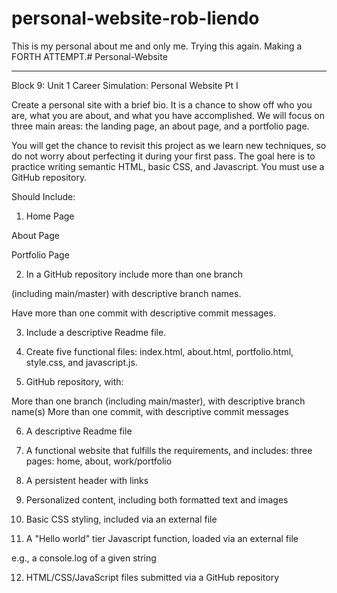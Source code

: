 # personal-website-rob-liendo
This is my personal about me and only me. Trying this again.
Making a FORTH ATTEMPT.# Personal-Website



--------------------- --------------------- --------------------- 
Block 9: Unit 1 Career Simulation: Personal Website Pt I


Create a personal site with a brief bio. It is a chance to show off who you are, what you are about, and what you have accomplished. We will focus on three main areas: the landing page, an about page, and a portfolio page.

You will get the chance to revisit this project as we learn new techniques, so do not worry about perfecting it during your first pass. The goal here is to practice writing semantic HTML, basic CSS, and Javascript. You must use a GitHub repository.


Should Include:

1. Home Page

About Page

Portfolio Page


2. In a GitHub repository include more than one branch 

(including main/master) with descriptive branch names.

Have more than one commit with descriptive commit messages.

3. Include a descriptive Readme file.

4. Create five functional files: 
index.html, 
about.html, 
portfolio.html, 
style.css, and 
javascript.js.


5. GitHub repository, with:

More than one branch (including main/master), with descriptive branch name(s)
More than one commit, with descriptive commit messages

6. A descriptive Readme file

7. A functional website that fulfills the requirements, and includes:
three pages: home, about, work/portfolio

8. A persistent header with links

9. Personalized content, including both formatted text and images

10. Basic CSS styling, included via an external file

11. A "Hello world" tier Javascript function, 
loaded via an external file

e.g., a console.log of a given string

12. HTML/CSS/JavaScript files submitted via a GitHub repository



